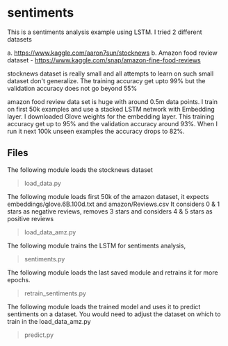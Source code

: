 # sentiments

This is a sentiments analysis example using LSTM. I tried 2 different datasets

a. https://www.kaggle.com/aaron7sun/stocknews
b. Amazon food review dataset - https://www.kaggle.com/snap/amazon-fine-food-reviews

stocknews dataset is really small and all attempts to learn on such small dataset don't generalize. 
The training accuracy get upto 99% but the validation accuracy does not go beyond 55%

amazon food review data set is huge with around 0.5m data points. I train on first 50k examples and use a stacked LSTM
network with Embedding layer. I downloaded Glove weights for the embedding layer.
This training accuracy get up to 95% and the validation accuracy around 93%. When I run it next 100k unseen examples
the accuracy drops to 82%.

## Files

The following module loads the stocknews dataset
> load_data.py

The following module loads first 50k of the amazon dataset, it expects embeddings/glove.6B.100d.txt and amazon/Reviews.csv
It considers 0 & 1 stars as negative reviews, removes 3 stars and considers 4 & 5 stars as positive reviews
> load_data_amz.py

The following module trains the LSTM for sentiments analysis, 
> sentiments.py

The following module loads the last saved module and retrains it for more epochs.
> retrain_sentiments.py

The following module loads the trained model and uses it to predict sentiments on a dataset. You would need to adjust the 
dataset on which to train in the load_data_amz.py
> predict.py
